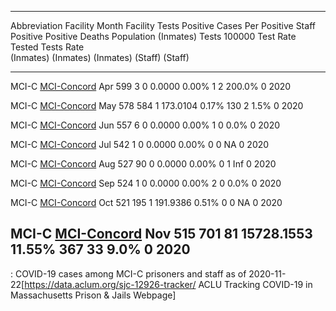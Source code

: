   ----------------------------------------------------------------------------------------------------------------------------------------------------------------------------------------------------------------------------
  Abbreviation   Facility                                                                                        Month       Facility       Tests    Positive    Cases Per Positive       Staff   Positive Positive     Deaths
                                                                                                                           Population   (Inmates)       Tests       100000 Test Rate     Tested      Tests Rate       
                                                                                                                                                    (Inmates)    (Inmates) (Inmates)               (Staff) (Staff)    
  -------------- ----------------------------------------------------------------------------------------------- ------- ------------ ----------- ----------- ------------ ----------- -------- ---------- ---------- --------
  MCI-C          [MCI-Concord](https://en.wikipedia.org/wiki/Massachusetts_Correctional_Institution_-_Concord)   Apr              599           3           0       0.0000 0.00%              1          2 200.0%            0
                                                                                                                 2020                                                                                                 

  MCI-C          [MCI-Concord](https://en.wikipedia.org/wiki/Massachusetts_Correctional_Institution_-_Concord)   May              578         584           1     173.0104 0.17%            130          2 1.5%              0
                                                                                                                 2020                                                                                                 

  MCI-C          [MCI-Concord](https://en.wikipedia.org/wiki/Massachusetts_Correctional_Institution_-_Concord)   Jun              557           6           0       0.0000 0.00%              1          0 0.0%              0
                                                                                                                 2020                                                                                                 

  MCI-C          [MCI-Concord](https://en.wikipedia.org/wiki/Massachusetts_Correctional_Institution_-_Concord)   Jul              542           1           0       0.0000 0.00%              0          0 NA                0
                                                                                                                 2020                                                                                                 

  MCI-C          [MCI-Concord](https://en.wikipedia.org/wiki/Massachusetts_Correctional_Institution_-_Concord)   Aug              527          90           0       0.0000 0.00%              0          1 Inf               0
                                                                                                                 2020                                                                                                 

  MCI-C          [MCI-Concord](https://en.wikipedia.org/wiki/Massachusetts_Correctional_Institution_-_Concord)   Sep              524           1           0       0.0000 0.00%              2          0 0.0%              0
                                                                                                                 2020                                                                                                 

  MCI-C          [MCI-Concord](https://en.wikipedia.org/wiki/Massachusetts_Correctional_Institution_-_Concord)   Oct              521         195           1     191.9386 0.51%              0          0 NA                0
                                                                                                                 2020                                                                                                 

  MCI-C          [MCI-Concord](https://en.wikipedia.org/wiki/Massachusetts_Correctional_Institution_-_Concord)   Nov              515         701          81   15728.1553 11.55%           367         33 9.0%              0
                                                                                                                 2020                                                                                                 
  ----------------------------------------------------------------------------------------------------------------------------------------------------------------------------------------------------------------------------

  : COVID-19 cases among MCI-C prisoners and staff as of
  2020-11-22<ref>\[<https://data.aclum.org/sjc-12926-tracker/> ACLU
  Tracking COVID-19 in Massachusetts Prison & Jails Webpage\]</ref>

